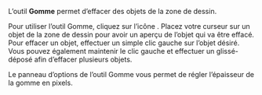 L’outil **Gomme** permet d’effacer des objets de la zone de dessin.

 Pour utiliser l’outil Gomme, cliquez sur l’icône  . Placez votre curseur sur un objet de la zone de dessin pour avoir un aperçu de l’objet qui va être effacé. Pour effacer un objet, effectuer un simple clic gauche sur l’objet désiré. Vous pouvez également maintenir le clic gauche et effectuer un glissé-déposé afin d’effacer plusieurs objets.

 Le panneau d’options de l’outil Gomme vous permet de régler l’épaisseur de la gomme en pixels.
